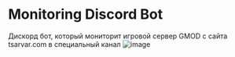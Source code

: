 # Monitoring Discord Bot
Дискорд бот, который мониторит игровой сервер GMOD с сайта tsarvar.com в специальный канал
![image](https://github.com/user-attachments/assets/efc1a122-cd48-48b7-8c1b-3cb35cbb9436)
